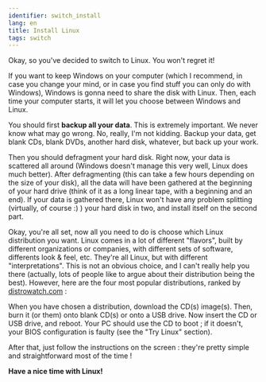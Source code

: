 ```yaml
---
identifier: switch_install
lang: en
title: Install Linux
tags: switch
---
```


Okay, so you've decided to switch to Linux. You won't regret it!

If you want to keep Windows on your computer (which I recommend, 
in case you change your mind, or in case you find stuff you can only do 
with Windows), Windows is gonna need to share the disk with Linux. 
Then, each time your computer starts, it will let you choose between 
Windows and Linux. 

You should first <b>backup all your data</b>. This is extremely 
important. We never know what may go wrong. No, really, I'm not 
kidding. Backup your data, get blank CDs, blank DVDs, another hard 
disk, whatever, but back up your work.

Then you should defragment your hard disk. Right now, your data 
is scattered all around (Windows doesn't manage this very well, 
Linux does much better). After defragmenting (this can take a few 
hours depending on the size of your disk), all the data will have 
been gathered at the beginning of your hard drive (think of it as a 
long linear tape, with a beginning and an end). If your data is gathered 
there, Linux won't have any problem splitting (virtually, of course :) ) 
your hard disk in two, and install itself on the second part. 

Okay, you're all set, now all you need to do is choose which 
Linux distribution you want. Linux comes in a lot of different 
"flavors", built by different organizations or companies, with 
different sets of software, differents look & feel, etc. They're all 
Linux, but with different "interpretations". This is not an obvious 
choice, and I can't really help you there (actually, lots of 
people like to argue about their distribution being the best). 
However, here are the four most popular distributions, ranked by <a 
href="http://www.distrowatch.com">distrowatch.com</a> :

<? make_distros_table() ?>

When you have chosen a distribution, download the CD(s) image(s). 
Then, burn it (or them) onto blank CD(s) or onto a USB drive.
Now insert the CD or USB drive, and reboot. Your PC should use the CD to boot ; if it doesn't, 
your BIOS configuration is faulty (see the "Try Linux" section).

After that, just follow the instructions on the screen : they're 
pretty simple and straightforward most of the time !

<b>Have a nice time with Linux!</b>

